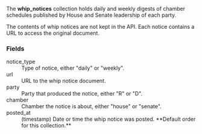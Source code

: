 The **whip_notices** collection holds daily and weekly digests of chamber schedules published by House and Senate leadership of each party.

The contents of whip notices are not kept in the API. Each notice contains a URL to access the original document.

### Fields

<dt>notice_type</dt>
<dd>Type of notice, either "daily" or "weekly".</dd>

<dt>url</dt>
<dd>URL to the whip notice document.</dd>

<dt>party</dt>
<dd>Party that produced the notice, either "R" or "D".</dd>

<dt>chamber</dt>
<dd>Chamber the notice is about, either "house" or "senate".</dd>

<dt>posted_at</dt>
<dd>(timestamp) Date or time the whip notice was posted. **Default order for this collection.**</dd>
